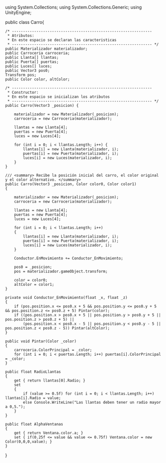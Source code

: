 using System.Collections;
using System.Collections.Generic;
using UnityEngine;

public class Carro{

    /* ---------------------------------------------------------------
     * Atributos:
     * En este espacio se declaran las caracteristicas
     * --------------------------------------------------------------- */
    public Materializador materializador;
    public Carroceria carroceria;
    public Llanta[] llantas;
    public Puerta[] puertas;
    public Luces[] luces;
    public Vector3 pos0;
    Transform pos;
    public Color color, altColor;

    /* ---------------------------------------------------------------
     * Constructor:
     * En este espacio se inicializan los atributos
     * --------------------------------------------------------------- */
    public Carro(Vector3 _posicion) {

        materializador = new Materializador(_posicion);
        carroceria = new Carroceria(materializador);
        
        llantas = new Llanta[4];
        puertas = new Puerta[4];
        luces = new Luces[4];

        for (int i = 0; i < llantas.Length; i++) {
            llantas[i] = new Llanta(materializador, i);
            puertas[i] = new Puerta(materializador, i);
            luces[i] = new Luces(materializador, i);
        }
    }

    /// <summary> Recibe la posición inicial del carro, el color original y el color alternativo. </summary>
    public Carro(Vector3 _posicion, Color color0, Color color1)
    {

        materializador = new Materializador(_posicion);
        carroceria = new Carroceria(materializador);

        llantas = new Llanta[4];
        puertas = new Puerta[4];
        luces = new Luces[4];

        for (int i = 0; i < llantas.Length; i++)
        {
            llantas[i] = new Llanta(materializador, i);
            puertas[i] = new Puerta(materializador, i);
            luces[i] = new Luces(materializador, i);
        }

        Conductor.EnMovimiento += Conductor_EnMovimiento;

        pos0 = _posicion;
        pos = materializador.gameObject.transform;

        color = color0;
        altColor = color1;
    }

    private void Conductor_EnMovimiento(float _x, float _z)
    {
        if (pos.position.x <= pos0.x + 5 && pos.position.y <= pos0.y + 5 && pos.position.z <= pos0.z + 5) Pintar(color);
        if ((pos.position.x > pos0.x + 5 || pos.position.y > pos0.y + 5 || pos.position.z > pos0.z + 5) ||
            (pos.position.x < pos0.x - 5 || pos.position.y < pos0.y - 5 || pos.position.z < pos0.z - 5)) Pintar(altColor);
    }

    public void Pintar(Color _color)
    {
        carroceria.ColorPrincipal = _color;
        for (int i = 0; i < puertas.Length; i++) puertas[i].ColorPrincipal = _color;
    }

    public float RadioLlantas
    {
        get { return llantas[0].Radio; }
        set
        {
            if (value >= 0.5f) for (int i = 0; i < llantas.Length; i++) llantas[i].Radio = value;
            else Console.WriteLine("Las llantas deben tener un radio mayor a 0,5.");
        }
    }

    public float AlphaVentanas
    {
        get { return Ventana.color.a; }
        set { if(0.25f <= value && value <= 0.75f) Ventana.color = new Color(0,0,0,value); }
    }
}
